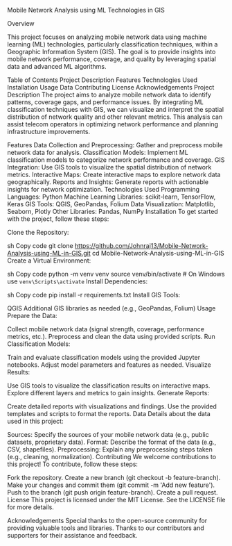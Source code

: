 Mobile Network Analysis using ML Technologies in GIS

Overview

This project focuses on analyzing mobile network data using machine learning (ML) technologies, particularly classification techniques, within a Geographic Information System (GIS). The goal is to provide insights into mobile network performance, coverage, and quality by leveraging spatial data and advanced ML algorithms.

Table of Contents
Project Description
Features
Technologies Used
Installation
Usage
Data
Contributing
License
Acknowledgements
Project Description
The project aims to analyze mobile network data to identify patterns, coverage gaps, and performance issues. By integrating ML classification techniques with GIS, we can visualize and interpret the spatial distribution of network quality and other relevant metrics. This analysis can assist telecom operators in optimizing network performance and planning infrastructure improvements.

Features
Data Collection and Preprocessing: Gather and preprocess mobile network data for analysis.
Classification Models: Implement ML classification models to categorize network performance and coverage.
GIS Integration: Use GIS tools to visualize the spatial distribution of network metrics.
Interactive Maps: Create interactive maps to explore network data geographically.
Reports and Insights: Generate reports with actionable insights for network optimization.
Technologies Used
Programming Languages: Python
Machine Learning Libraries: scikit-learn, TensorFlow, Keras
GIS Tools: QGIS, GeoPandas, Folium
Data Visualization: Matplotlib, Seaborn, Plotly
Other Libraries: Pandas, NumPy
Installation
To get started with the project, follow these steps:

Clone the Repository:

sh
Copy code
git clone https://github.com/Johnraj13/Mobile-Network-Analysis-using-ML-in-GIS.git
cd Mobile-Network-Analysis-using-ML-in-GIS
Create a Virtual Environment:

sh
Copy code
python -m venv venv
source venv/bin/activate  # On Windows use `venv\Scripts\activate`
Install Dependencies:

sh
Copy code
pip install -r requirements.txt
Install GIS Tools:

QGIS
Additional GIS libraries as needed (e.g., GeoPandas, Folium)
Usage
Prepare the Data:

Collect mobile network data (signal strength, coverage, performance metrics, etc.).
Preprocess and clean the data using provided scripts.
Run Classification Models:

Train and evaluate classification models using the provided Jupyter notebooks.
Adjust model parameters and features as needed.
Visualize Results:

Use GIS tools to visualize the classification results on interactive maps.
Explore different layers and metrics to gain insights.
Generate Reports:

Create detailed reports with visualizations and findings.
Use the provided templates and scripts to format the reports.
Data
Details about the data used in this project:

Sources: Specify the sources of your mobile network data (e.g., public datasets, proprietary data).
Format: Describe the format of the data (e.g., CSV, shapefiles).
Preprocessing: Explain any preprocessing steps taken (e.g., cleaning, normalization).
Contributing
We welcome contributions to this project! To contribute, follow these steps:

Fork the repository.
Create a new branch (git checkout -b feature-branch).
Make your changes and commit them (git commit -m 'Add new feature').
Push to the branch (git push origin feature-branch).
Create a pull request.
License
This project is licensed under the MIT License. See the LICENSE file for more details.

Acknowledgements
Special thanks to the open-source community for providing valuable tools and libraries.
Thanks to our contributors and supporters for their assistance and feedback.

